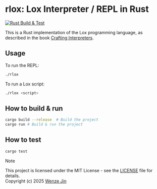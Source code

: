 # rlox: Lox Interpreter / REPL in Rust

[![Rust Build & Test](https://github.com/WenzeJin/rlox/actions/workflows/rust.yml/badge.svg)](https://github.com/WenzeJin/rlox/actions/workflows/rust.yml)  

This is a Rust implementation of the Lox programming language, as described in the book [Crafting Interpreters](http://craftinginterpreters.com/).

## Usage

To run the REPL:

```bash
./rlox
```

To run a Lox script:

```bash
./rlox <script>
```

## How to build & run

```bash
cargo build --release  # Build the project
cargo run # Build & run the project
```

## How to test

```bash
cargo test
```

> [!NOTE]  
> This project is licensed under the MIT License - see the [LICENSE](LICENSE) file for details.  
> Copyright (c) 2025 [Wenze Jin](wenzejin.github.io) 